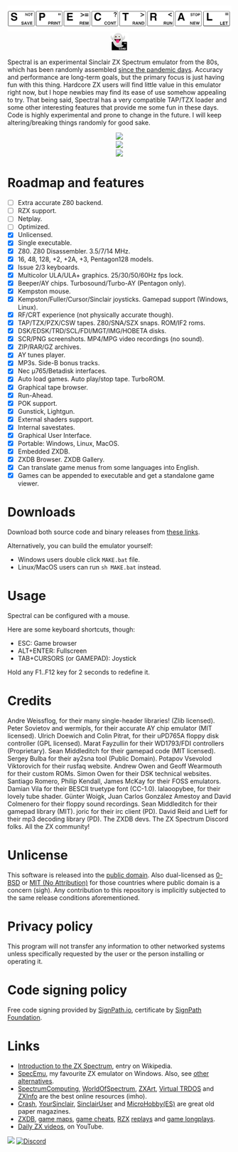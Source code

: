 <p align="center">
<img src="../src/res/logo/bar1.png" width="600"/><img src="../src/res/logo/logowbg.png" width="8%" height="8%"/><br/>
</p>

Spectral is an experimental Sinclair ZX Spectrum emulator from the 80s, which has been randomly assembled [since the pandemic days](https://twitter.com/r_rlyeh/status/1280964279903158273). Accuracy and performance are long-term goals, but the primary focus is just having fun with this thing. Hardcore ZX users will find little value in this emulator right now, but I hope newbies may find its ease of use somehow appealing to try.
That being said, Spectral has a very compatible TAP/TZX loader and some other interesting features that provide me some fun in these days.
Code is highly experimental and prone to change in the future. I will keep altering/breaking things randomly for good sake.

<p align="center">
<img src="https://github.com/r-lyeh/Spectral/assets/35402248/8d8ee594-fafd-4538-993f-9840bf9fc245"/><br/>
<img src="https://github.com/user-attachments/assets/05de75a6-ae3c-4da8-9896-8cc89efbb5e6"/><br/>
<img src="https://github.com/user-attachments/assets/fcc20345-c619-48df-af26-e37c8af99a6c"/>
</p>

# Roadmap and features
- [ ] Extra accurate Z80 backend. <!-- @todo: contended ports, memptr, snow, Q, floating bus (+2a/+3) -->
- [ ] RZX support. <!-- @todo: rzx loadsave http://ramsoft.bbk.org.omegahg.com/rzxform.html -->
- [ ] Netplay.
- [ ] Optimized.
- [x] Unlicensed.
- [x] Single executable.
- [x] Z80. Z80 Disassembler. 3.5/7/14 MHz.
- [x] 16, 48, 128, +2, +2A, +3, Pentagon128 models.
- [x] Issue 2/3 keyboards.
- [x] Multicolor ULA/ULA+ graphics. 25/30/50/60Hz fps lock.
- [x] Beeper/AY chips. Turbosound/Turbo-AY (Pentagon only).
- [x] Kempston mouse. <!-- @todo: AMX mouse.-->
- [x] Kempston/Fuller/Cursor/Sinclair joysticks. Gamepad support (Windows, Linux). <!-- @todo: invert joystick/mouse axes/buttons -->
- [x] RF/CRT experience (not physically accurate though).
- [x] TAP/TZX/PZX/CSW tapes. Z80/SNA/SZX snaps. ROM/IF2 roms.
- [x] DSK/EDSK/TRD/SCL/FDI/MGT/IMG/HOBETA disks.
- [x] SCR/PNG screenshots. MP4/MPG video recordings (no sound). <!-- @todo: ulaplus screenshots -->
- [x] ZIP/RAR/GZ archives.
- [x] AY tunes player.
- [x] MP3s. Side-B bonus tracks.
- [x] Nec µ765/Betadisk interfaces.
- [x] Auto load games. Auto play/stop tape. TurboROM.
- [x] Graphical tape browser.
- [x] Run-Ahead.
- [x] POK support. <!-- @todo: cheats finder; useful? --> 
- [x] Gunstick, Lightgun. <!-- Cheetah Defender Lightgun, Magnum Light Phaser, Stack Light Rifle -->
- [x] External shaders support.
- [x] Internal savestates.
- [x] Graphical User Interface.
- [x] Portable: Windows, Linux, MacOS.
- [x] Embedded ZXDB.
- [x] ZXDB Browser. ZXDB Gallery. <!-- @todo: 3d tape cases. -->
- [x] Can translate game menus from some languages into English.
- [x] Games can be appended to executable and get a standalone game viewer.

# Downloads
Download both source code and binary releases from [these links](https://github.com/r-lyeh/Spectral/releases).

Alternatively, you can build the emulator yourself:
- Windows users double click `MAKE.bat` file.
- Linux/MacOS users can run `sh MAKE.bat` instead.

# Usage
Spectral can be configured with a mouse.

Here are some keyboard shortcuts, though:
- ESC: Game browser
- ALT+ENTER: Fullscreen
- TAB+CURSORS (or GAMEPAD): Joystick

Hold any F1..F12 key for 2 seconds to redefine it.

# Credits
Andre Weissflog, for their many single-header libraries! (Zlib licensed). Peter Sovietov and wermipls, for their accurate AY chip emulator (MIT licensed). Ulrich Doewich and Colin Pitrat, for their uPD765A floppy disk controller (GPL licensed). Marat Fayzullin for their WD1793/FDI controllers (Proprietary). Sean Middleditch for their gamepad code (MIT licensed). Sergey Bulba for their ay2sna tool (Public Domain). Potapov Vsevolod Viktorovich for their rusfaq website. Andrew Owen and Geoff Wearmouth for their custom ROMs. Simon Owen for their DSK technical websites. Santiago Romero, Philip Kendall, James McKay for their FOSS emulators. Damian Vila for their BESCII truetype font (CC-1.0). lalaoopybee, for their lovely tube shader. Günter Woigk, Juan Carlos González Amestoy and David Colmenero for their floppy sound recordings. Sean Middleditch for their gamepad library (MIT). joric for their irc client (PD). David Reid and Lieff for their mp3 decoding library (PD). The ZXDB devs. The ZX Spectrum Discord folks. All the ZX community!

# Unlicense
This software is released into the [public domain](https://unlicense.org/). Also dual-licensed as [0-BSD](https://opensource.org/licenses/0BSD) or [MIT (No Attribution)](https://github.com/aws/mit-0) for those countries where public domain is a concern (sigh). Any contribution to this repository is implicitly subjected to the same release conditions aforementioned.

# Privacy policy
This program will not transfer any information to other networked systems unless specifically requested by the user or the person installing or operating it.

# Code signing policy
Free code signing provided by [SignPath.io](https://about.signpath.io), certificate by [SignPath Foundation](https://signpath.org).

# Links
- [Introduction to the ZX Spectrum](https://en.wikipedia.org/wiki/ZX_Spectrum), entry on Wikipedia.
- [SpecEmu](https://specemu.zxe.io/), my favourite ZX emulator on Windows. Also, see [other alternatives](https://alternativeto.net/software/spectral/).
- [SpectrumComputing](https://spectrumcomputing.co.uk/), [WorldOfSpectrum](https://worldofspectrum.net/), [ZXArt](https://zxart.ee/), [Virtual TRDOS](https://vtrd.in/) and [ZXInfo](https://zxinfo.dk/) are the best online resources (imho).
- [Crash](https://archive.org/details/crash-magazine), [YourSinclair](https://archive.org/details/your-sinclair-magazine), [SinclairUser](https://archive.org/details/sinclair-user-magazine) and [MicroHobby(ES)](https://archive.org/details/microhobby-magazine) are great old paper magazines.
- [ZXDB](https://github.com/zxdb/ZXDB), [game maps](https://maps.speccy.cz/), [game cheats](https://www.the-tipshop.co.uk/), [RZX](https://worldofspectrum.net/RZXformat.html) [replays](https://www.rzxarchive.co.uk/) and [game longplays](https://www.youtube.com/@SpectrumComputing).
- [Daily ZX videos](https://www.youtube.com/results?search_query=zx+spectrum&sp=CAI%253D), on YouTube.

[![](https://github.com/r-lyeh/Spectral/actions/workflows/build.yml/badge.svg)](https://github.com/r-lyeh/Spectral/actions/workflows/build.yml) <a href="https://discord.gg/UpB7nahEFU"><img alt="Discord" src="https://img.shields.io/discord/354670964400848898?color=5865F2&label=Chat&logo=discord&logoColor=white"/></a>
